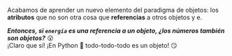 Acabamos de aprender un nuevo elemento del paradigma de objetos: los **atributos**  que no son otra cosa que **referencias** a otros objetos y e.

**_Entonces, si `energia` es una referencia a un objeto, ¿los números también son objetos?_** :open_mouth:
<br>
¡Claro que sí! ¡En Python :snake: todo-todo-todo es un objeto! :smirk:
